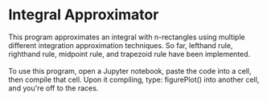 <h1>Integral Approximator</h1>
<head>This program approximates an integral with n-rectangles using multiple different integration approximation techniques. So far, lefthand rule, righthand rule, midpoint rule, and trapezoid rule have been implemented.<br/><br/>To use this program, open a Jupyter notebook, paste the code into a cell, then compile that cell. Upon it compiling, type: figurePlot() into another cell, and you're off to the races.</head>
